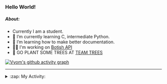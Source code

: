 ### Hello World!

##### About:
- Currently I am a student.
- 🌱 I’m currently learning C, intermediate Python.
- 🌱 I’m learning how to make better documentation.
- 👨‍💻 I'm working on [Botish API](https://github.com/Vyvy-vi/api)
- 🌱 GO PLANT SOME TREES AT [TEAM TREES](https://teamtrees.org/)

[![Vyom's github activity graph](https://activity-graph.herokuapp.com/graph?username=Vyvy-vi)](https://github.com/ashutosh00710/github-readme-activity-graph)

---
<details>
  <summary>:zap: My Activity:</summary>
  
<!--START_SECTION:waka-->
![Code Time](http://img.shields.io/badge/Code%20Time-726%20hrs-blue)

**I'm a Night 🦉** 

```text
🌞 Morning    59 commits     ██░░░░░░░░░░░░░░░░░░░░░░░   8.04% 
🌆 Daytime    178 commits    ██████░░░░░░░░░░░░░░░░░░░   24.25% 
🌃 Evening    247 commits    ████████░░░░░░░░░░░░░░░░░   33.65% 
🌙 Night      250 commits    ████████░░░░░░░░░░░░░░░░░   34.06%

```
📅 **I'm Most Productive on Sunday** 

```text
Monday       72 commits     ██░░░░░░░░░░░░░░░░░░░░░░░   9.81% 
Tuesday      122 commits    ████░░░░░░░░░░░░░░░░░░░░░   16.62% 
Wednesday    118 commits    ████░░░░░░░░░░░░░░░░░░░░░   16.08% 
Thursday     104 commits    ███░░░░░░░░░░░░░░░░░░░░░░   14.17% 
Friday       77 commits     ██░░░░░░░░░░░░░░░░░░░░░░░   10.49% 
Saturday     85 commits     ███░░░░░░░░░░░░░░░░░░░░░░   11.58% 
Sunday       156 commits    █████░░░░░░░░░░░░░░░░░░░░   21.25%

```


📊 **This Week I Spent My Time On** 

```text
🔥 Editors: 
VS Code                  7 hrs 26 mins       ████████████████████████░   98.5% 
Vim                      6 mins              ░░░░░░░░░░░░░░░░░░░░░░░░░   1.5%

🐱‍💻 Projects: 
praise_backend_js        6 hrs 3 mins        ████████████████████░░░░░   80.16% 
session-3-revision       42 mins             ██░░░░░░░░░░░░░░░░░░░░░░░   9.3% 
Unknown Project          37 mins             ██░░░░░░░░░░░░░░░░░░░░░░░   8.37% 
discord-bot-army         7 mins              ░░░░░░░░░░░░░░░░░░░░░░░░░   1.73% 
onboarding-bot           1 min               ░░░░░░░░░░░░░░░░░░░░░░░░░   0.31%

```


 Last Updated on 16/04/2022 14:04:42 UTC
<!--END_SECTION:waka-->
</details>
